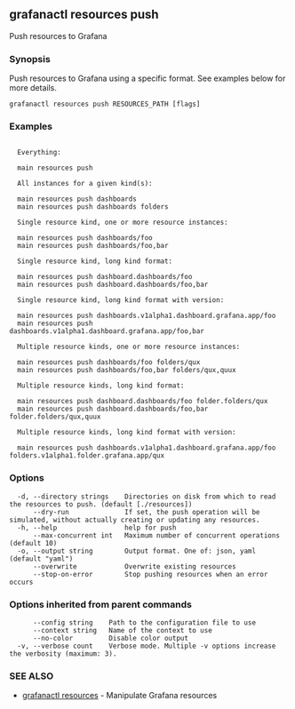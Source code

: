 ## grafanactl resources push

Push resources to Grafana

### Synopsis

Push resources to Grafana using a specific format. See examples below for more details.

```
grafanactl resources push RESOURCES_PATH [flags]
```

### Examples

```

  Everything:

  main resources push

  All instances for a given kind(s):

  main resources push dashboards
  main resources push dashboards folders

  Single resource kind, one or more resource instances:

  main resources push dashboards/foo
  main resources push dashboards/foo,bar

  Single resource kind, long kind format:

  main resources push dashboard.dashboards/foo
  main resources push dashboard.dashboards/foo,bar

  Single resource kind, long kind format with version:

  main resources push dashboards.v1alpha1.dashboard.grafana.app/foo
  main resources push dashboards.v1alpha1.dashboard.grafana.app/foo,bar

  Multiple resource kinds, one or more resource instances:

  main resources push dashboards/foo folders/qux
  main resources push dashboards/foo,bar folders/qux,quux

  Multiple resource kinds, long kind format:

  main resources push dashboard.dashboards/foo folder.folders/qux
  main resources push dashboard.dashboards/foo,bar folder.folders/qux,quux

  Multiple resource kinds, long kind format with version:

  main resources push dashboards.v1alpha1.dashboard.grafana.app/foo folders.v1alpha1.folder.grafana.app/qux

```

### Options

```
  -d, --directory strings    Directories on disk from which to read the resources to push. (default [./resources])
      --dry-run              If set, the push operation will be simulated, without actually creating or updating any resources.
  -h, --help                 help for push
      --max-concurrent int   Maximum number of concurrent operations (default 10)
  -o, --output string        Output format. One of: json, yaml (default "yaml")
      --overwrite            Overwrite existing resources
      --stop-on-error        Stop pushing resources when an error occurs
```

### Options inherited from parent commands

```
      --config string    Path to the configuration file to use
      --context string   Name of the context to use
      --no-color         Disable color output
  -v, --verbose count    Verbose mode. Multiple -v options increase the verbosity (maximum: 3).
```

### SEE ALSO

* [grafanactl resources](grafanactl_resources.md)	 - Manipulate Grafana resources

